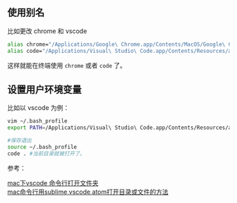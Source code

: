 ## 使用别名

比如更改 chrome 和 vscode 

```bash
alias chrome="/Applications/Google\ Chrome.app/Contents/MacOS/Google\ Chrome"
alias code="/Applications/Visual\ Studio\ Code.app/Contents/Resources/app/bin/code"
```

这样就能在终端使用 `chrome` 或者 `code` 了。

## 设置用户环境变量

比如以 vscode 为例：

```bash
vim ~/.bash_profile
export PATH=/Applications/Visual\ Studio\ Code.app/Contents/Resources/app/bin:$PATH

#保存退出
source ~/.bash_profile
code . #当前目录就被打开了。
```

参考：

[mac下vscode 命令行打开文件夹](https://www.jianshu.com/p/fdf10fd927fd)   
[mac命令行用sublime,vscode,atom打开目录或文件的方法](https://segmentfault.com/a/1190000012061654)   
